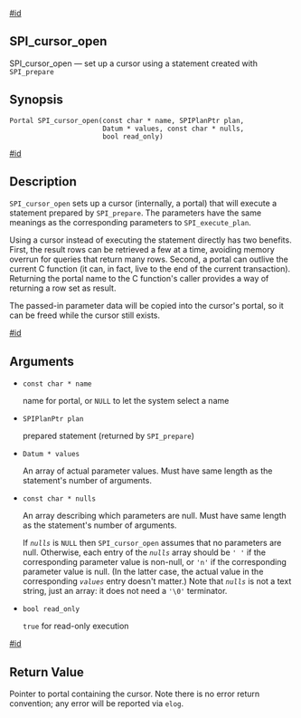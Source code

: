 [#id](#SPI-SPI-CURSOR-OPEN)

## SPI\_cursor\_open

SPI\_cursor\_open — set up a cursor using a statement created with `SPI_prepare`

## Synopsis

```
Portal SPI_cursor_open(const char * name, SPIPlanPtr plan,
                       Datum * values, const char * nulls,
                       bool read_only)
```

[#id](#id-1.8.12.8.19.5)

## Description

`SPI_cursor_open` sets up a cursor (internally, a portal) that will execute a statement prepared by `SPI_prepare`. The parameters have the same meanings as the corresponding parameters to `SPI_execute_plan`.

Using a cursor instead of executing the statement directly has two benefits. First, the result rows can be retrieved a few at a time, avoiding memory overrun for queries that return many rows. Second, a portal can outlive the current C function (it can, in fact, live to the end of the current transaction). Returning the portal name to the C function's caller provides a way of returning a row set as result.

The passed-in parameter data will be copied into the cursor's portal, so it can be freed while the cursor still exists.

[#id](#id-1.8.12.8.19.6)

## Arguments

* `const char * name`

  name for portal, or `NULL` to let the system select a name

* `SPIPlanPtr plan`

  prepared statement (returned by `SPI_prepare`)

* `Datum * values`

  An array of actual parameter values. Must have same length as the statement's number of arguments.

* `const char * nulls`

  An array describing which parameters are null. Must have same length as the statement's number of arguments.

  If *`nulls`* is `NULL` then `SPI_cursor_open` assumes that no parameters are null. Otherwise, each entry of the *`nulls`* array should be `' '` if the corresponding parameter value is non-null, or `'n'` if the corresponding parameter value is null. (In the latter case, the actual value in the corresponding *`values`* entry doesn't matter.) Note that *`nulls`* is not a text string, just an array: it does not need a `'\0'` terminator.

* `bool read_only`

  `true` for read-only execution

[#id](#id-1.8.12.8.19.7)

## Return Value

Pointer to portal containing the cursor. Note there is no error return convention; any error will be reported via `elog`.